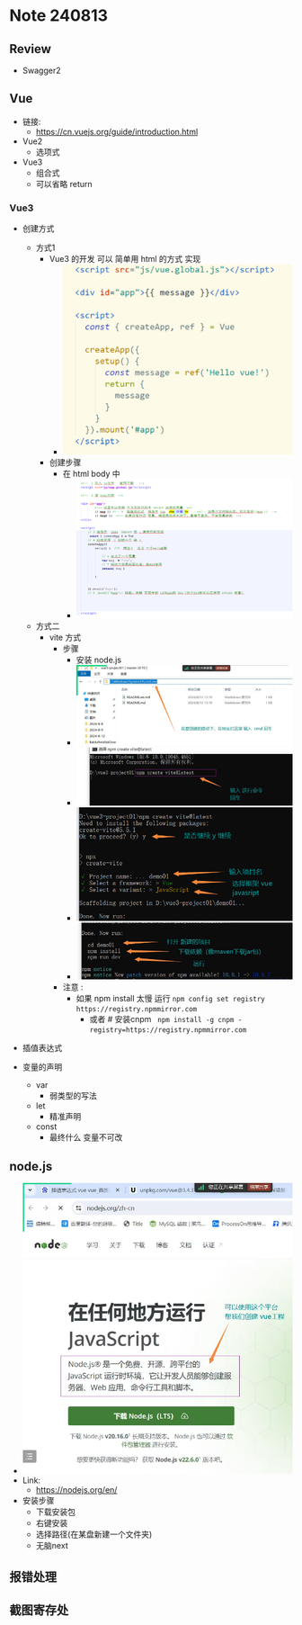 # Note 240813

## Review

- Swagger2

## Vue

- 链接:
    - https://cn.vuejs.org/guide/introduction.html
- Vue2
    - 选项式
- Vue3
    - 组合式
    - 可以省略 return

### Vue3

- 创建方式
    - 方式1
        - Vue3 的开发 可以 简单用 html 的方式 实现
            - ![img.png](img.png)
        - 创建步骤
            - 在 html body 中
                - ![img_2.png](img_2.png)
    - 方式二
        - vite 方式
            - 步骤
                - 安装 node.js
                - ![img_3.png](img_3.png)
                - ![img_4.png](img_4.png)
                - ![img_8.png](img_8.png)
                - ![img_9.png](img_9.png)
            - 注意 :
                - 如果 npm install 太慢 运行 `npm config set registry https://registry.npmmirror.com`
                    - 或者 # 安装cnpm ` npm install -g cnpm -registry=https://registry.npmmirror.com`

- 插值表达式
- 变量的声明
    - var
        - 弱类型的写法
    - let
        - 精准声明
    - const
        - 最终什么 变量不可改

## node.js

- ![img_1.png](img_1.png)
- Link:
    - https://nodejs.org/en/
- 安装步骤
    - 下载安装包
    - 右键安装
    - 选择路径(在某盘新建一个文件夹)
    - 无脑next

## 报错处理

## 截图寄存处